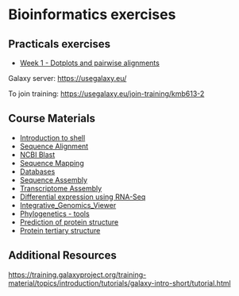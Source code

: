 # Bioinformatics exercises

## Practicals exercises 

- [Week 1 - Dotplots and pairwise alignments](./docs/Practicals.md#week-1---dotplots-and-pairwise-alignments)

Galaxy server:
https://usegalaxy.eu/

To join training:
https://usegalaxy.eu/join-training/kmb613-2

## Course Materials

- [Introduction to shell](./docs/shell_introduction.md)
- [Sequence Alignment](./docs/sequence_alignment.md)
- [NCBI Blast](./docs/blast_search.org)
- [Sequence Mapping](./docs/sequence_mapping.org)
- [Databases](./docs/Databases_exercise.org)
- [Sequence Assembly](./docs/sequence_assembly.org)
- [Transcriptome Assembly](./docs/transciptome_assembly.org)
- [Differential expression using RNA-Seq](./docs/transcriptomic_exercise.org)
- [Integrative_Genomics_Viewer](./docs/Integrative_Genomics_Viewer.org)
- [Phylogenetics - tools](./docs/phylogenetic.org)
- [Prediction of protein structure](./docs/protein_secondary_structure.org)
- [Protein tertiary structure](./docs/protein_tertiary_structure.org)

## Additional Resources

https://training.galaxyproject.org/training-material/topics/introduction/tutorials/galaxy-intro-short/tutorial.html
